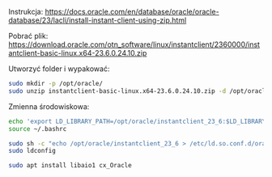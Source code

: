 Instrukcja:
https://docs.oracle.com/en/database/oracle/oracle-database/23/lacli/install-instant-client-using-zip.html

Pobrać plik:
https://download.oracle.com/otn_software/linux/instantclient/2360000/instantclient-basic-linux.x64-23.6.0.24.10.zip

Utworzyć folder i wypakować:
```bash
sudo mkdir -p /opt/oracle/
sudo unzip instantclient-basic-linux.x64-23.6.0.24.10.zip -d /opt/oracle/
```

Zmienna środowiskowa:
```bash
echo 'export LD_LIBRARY_PATH=/opt/oracle/instantclient_23_6:$LD_LIBRARY_PATH' >> ~/.bashrc
source ~/.bashrc
```

```bash
sudo sh -c "echo /opt/oracle/instantclient_23_6 > /etc/ld.so.conf.d/oracle-instantclient.conf"
sudo ldconfig
```

```bash
sudo apt install libaio1 cx_Oracle
```